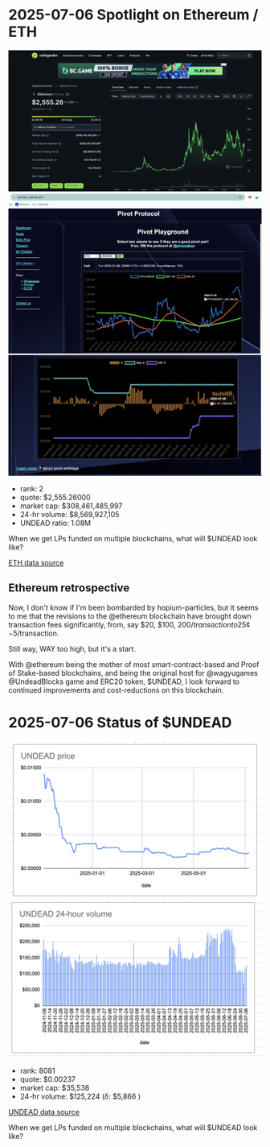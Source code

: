 # 2025-07-06 Spotlight on Ethereum / ETH 

![Coingecko chart for ETH](imgs/01a-eth.png) 
![ETH / UNDEAD ratio](imgs/01b-ratio.png) 
![ETH / UNDEAD ratio δ](imgs/01c-delta.png) 

* rank: 2 
* quote: $2,555.26000 
* market cap: $308,461,485,997 
* 24-hr volume: $8,569,927,105 
* UNDEAD ratio: 1.08M

When we get LPs funded on multiple blockchains, what will $UNDEAD look like? 

[ETH data source](https://www.coingecko.com/en/coins/ethereum) 

## Ethereum retrospective

Now, I don't know if I'm been bombarded by hopium-particles, but it seems to me that the revisions to the @ethereum blockchain have brought down transaction fees significantly, from, say $20, $100, $200/transaction to 25¢-$5/transaction.

Still way, WAY too high, but it's a start.

With @ethereum being the mother of most smart-contract-based and Proof of Stake-based blockchains, and being the original host for @wagyugames @UndeadBlocks game and ERC20 token, $UNDEAD, I look forward to continued improvements and cost-reductions on this blockchain.

# 2025-07-06 Status of $UNDEAD 

![$UNDEAD rank](imgs/02a-rank.png) 
![$UNDEAD quote](imgs/02b-quote.png) 
![$UNDEAD market captalization](imgs/02c-cap.png) 
![$UNDEAD 24-hour volume](imgs/02d-vol.png) 

* rank: 8081 
* quote: $0.00237 
* market cap: $35,538 
* 24-hr volume: $125,224 (δ: $5,866 ) 


[UNDEAD data source](https://www.coingecko.com/en/coins/undead-blocks) 

When we get LPs funded on multiple blockchains, what will $UNDEAD look like? 

